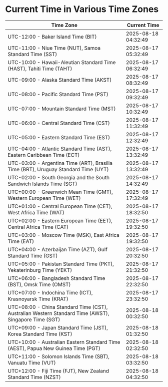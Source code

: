 # Current Time in Various Time Zones

| Time Zone | Current Time |
|-----------|--------------|
| UTC-12:00 - Baker Island Time (BIT) | 2025-08-18 04:32:49 |
| UTC-11:00 - Niue Time (NUT), Samoa Standard Time (SST) | 2025-08-17 05:32:49 |
| UTC-10:00 - Hawaii-Aleutian Standard Time (HAST), Tahiti Time (TAHT) | 2025-08-17 06:32:49 |
| UTC-09:00 - Alaska Standard Time (AKST) | 2025-08-17 08:32:49 |
| UTC-08:00 - Pacific Standard Time (PST) | 2025-08-17 09:32:49 |
| UTC-07:00 - Mountain Standard Time (MST) | 2025-08-17 10:32:49 |
| UTC-06:00 - Central Standard Time (CST) | 2025-08-17 11:32:49 |
| UTC-05:00 - Eastern Standard Time (EST) | 2025-08-17 12:32:49 |
| UTC-04:00 - Atlantic Standard Time (AST), Eastern Caribbean Time (ECT) | 2025-08-17 13:32:49 |
| UTC-03:00 - Argentina Time (ART), Brasília Time (BRT), Uruguay Standard Time (UYT) | 2025-08-17 13:32:49 |
| UTC-02:00 - South Georgia and the South Sandwich Islands Time (SGT) | 2025-08-17 14:32:49 |
| UTC±00:00 - Greenwich Mean Time (GMT), Western European Time (WET) | 2025-08-17 17:32:49 |
| UTC+01:00 - Central European Time (CET), West Africa Time (WAT) | 2025-08-17 18:32:50 |
| UTC+02:00 - Eastern European Time (EET), Central Africa Time (CAT) | 2025-08-17 19:32:50 |
| UTC+03:00 - Moscow Time (MSK), East Africa Time (EAT) | 2025-08-17 19:32:50 |
| UTC+04:00 - Azerbaijan Time (AZT), Gulf Standard Time (GST) | 2025-08-17 20:32:50 |
| UTC+05:00 - Pakistan Standard Time (PKT), Yekaterinburg Time (YEKT) | 2025-08-17 21:32:50 |
| UTC+06:00 - Bangladesh Standard Time (BST), Omsk Time (OMST) | 2025-08-17 22:32:50 |
| UTC+07:00 - Indochina Time (ICT), Krasnoyarsk Time (KRAT) | 2025-08-17 23:32:50 |
| UTC+08:00 - China Standard Time (CST), Australian Western Standard Time (AWST), Singapore Time (SGT) | 2025-08-18 00:32:50 |
| UTC+09:00 - Japan Standard Time (JST), Korea Standard Time (KST) | 2025-08-18 01:32:50 |
| UTC+10:00 - Australian Eastern Standard Time (AEST), Papua New Guinea Time (PGT) | 2025-08-18 02:32:50 |
| UTC+11:00 - Solomon Islands Time (SBT), Vanuatu Time (VUT) | 2025-08-18 03:32:50 |
| UTC+12:00 - Fiji Time (FJT), New Zealand Standard Time (NZST) | 2025-08-18 04:32:50 |
